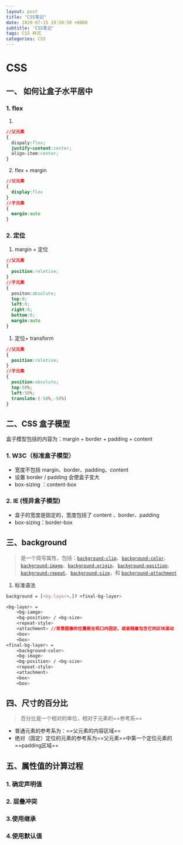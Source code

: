 ```yaml
---
layout: post
title: "CSS笔记"
date: 2020-07-15 19:50:50 +0800
subtitle: 'CSS笔记'
tags: CSS 样式
categories: CSS
---
```




# CSS

## 一、 如何让盒子水平居中

### 1. flex 

1. 

```css
//父元素
{
  dispaly:flex;
  justify-content:center;
  align-item:center;
}
```

2. flex + margin

```css
//父元素
{
  display:flex
}
//子元素
{
  margin:auto
}
```

### 2. 定位

1. margin + 定位

```css
//父元素
{
  position:reletive;
}
//子元素
{
  positon:absolute;
  top:0;
  left:0;
  right:0;
  bottom:0;
  margin:auto
}
```



1. 定位+ transform

```css
//父元素
{
  position:reletive;
}
//子元素
{
  position:absolute;
  top:50%;
  left:50%;
  translate:(-50%,-50%)
}
```



## 二、CSS 盒子模型
 盒子模型包括的内容为：margin + border + padding + content
### 1. W3C（标准盒子模型）

+ 宽度不包括 margin、border、padding、content
+ 设置 border / padding 会使盒子变大
+ box-sizing ：content-box


### 2. IE (怪异盒子模型)

+ 盒子的宽度是固定的，宽度包括了 content 、border、padding
+ box-sizing：border-box

## 三、background

> 是一个简写属性，包括：[`background-clip`](https://developer.mozilla.org/zh-CN/docs/Web/CSS/background-clip)、[`background-color`](https://developer.mozilla.org/zh-CN/docs/Web/CSS/background-color)、[`background-image`](https://developer.mozilla.org/zh-CN/docs/Web/CSS/background-image)、[`background-origin`](https://developer.mozilla.org/zh-CN/docs/Web/CSS/background-origin)、[`background-position`](https://developer.mozilla.org/zh-CN/docs/Web/CSS/background-position)、[`background-repeat`](https://developer.mozilla.org/zh-CN/docs/Web/CSS/background-repeat)、[`background-size`](https://developer.mozilla.org/zh-CN/docs/Web/CSS/background-size)，和 [`background-attachment`](https://developer.mozilla.org/zh-CN/docs/Web/CSS/background-attachment)

1. 标准语法
```css
background = [<bg-layer>,]? <final-bg-layer>

<bg-layer> = 
	<bg-iamge>
	<bg-position> / <bg-size>
	<repeat-style>
	<attachment> //背景图像的位置是在视口内固定，或者随着包含它的区块滚动
	<box>
	<box>
<final-bg-layer> = 
	<background-color>
	<bg-image>
	<bg-position> / <bg-size>
	<repeat-style>
	<attachment> 
	<box>
	<box>
```


## 四、尺寸的百分比

>百分比是一个相对的单位，相对于元素的==参考系==

+ 普通元素的参考系为：==父元素的内容区域==
+ 绝对（固定）定位的元素的参考系为==父元素==中第一个定位元素的==padding区域== 


## 五、属性值的计算过程

### 1. 确定声明值

### 2. 层叠冲突

### 3.使用继承

### 4.使用默认值


